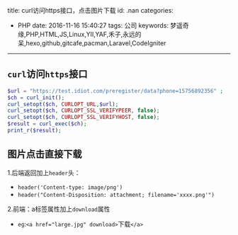 title: curl访问https接口，点击图片下载
id: .nan
categories:
  - PHP
date: 2016-11-16 15:40:27
tags: 公司
keywords: 梦遥奇缘,PHP,HTML,JS,Linux,YII,YAF,禾子,永远的呆,hexo,github,gitcafe,pacman,Laravel,CodeIgniter
---
## `curl`访问`https`接口
```php
$url = "https://test.idiot.com/preregister/data?phone=15756892356" ;
$ch = curl_init();
curl_setopt($ch, CURLOPT_URL,$url);
curl_setopt($ch, CURLOPT_SSL_VERIFYPEER, false);
curl_setopt($ch, CURLOPT_SSL_VERIFYHOST, false);
$result = curl_exec($ch);
print_r($result);
```


## 图片点击直接下载

1.后端返回加上`header`头：

+ `header('Content-type: image/png')`
+ `header("Content-Disposition: attachment; filename='xxxx.png'")`

2.前端：a标签属性加上`download`属性 

+ `eg`:`<a href="large.jpg" download>`下载`</a>`


